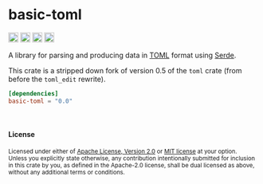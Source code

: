 # basic-toml

[<img alt="github" src="https://img.shields.io/badge/github-dtolnay/basic--toml-8da0cb?style=for-the-badge&labelColor=555555&logo=github" height="20">](https://github.com/dtolnay/basic-toml)
[<img alt="crates.io" src="https://img.shields.io/crates/v/basic-toml.svg?style=for-the-badge&color=fc8d62&logo=rust" height="20">](https://crates.io/crates/basic-toml)
[<img alt="docs.rs" src="https://img.shields.io/badge/docs.rs-basic--toml-66c2a5?style=for-the-badge&labelColor=555555&logo=docs.rs" height="20">](https://docs.rs/basic-toml)
[<img alt="build status" src="https://img.shields.io/github/actions/workflow/status/dtolnay/basic-toml/ci.yml?branch=master&style=for-the-badge" height="20">](https://github.com/dtolnay/basic-toml/actions?query=branch%3Amaster)

A library for parsing and producing data in [TOML] format using [Serde].

This crate is a stripped down fork of version 0.5 of the `toml` crate (from
before the `toml_edit` rewrite).

[TOML]: https://toml.io
[Serde]: https://serde.rs

```toml
[dependencies]
basic-toml = "0.0"
```

<br>

#### License

<sup>
Licensed under either of <a href="LICENSE-APACHE">Apache License, Version
2.0</a> or <a href="LICENSE-MIT">MIT license</a> at your option.
</sup>

<br>

<sub>
Unless you explicitly state otherwise, any contribution intentionally submitted
for inclusion in this crate by you, as defined in the Apache-2.0 license, shall
be dual licensed as above, without any additional terms or conditions.
</sub>
